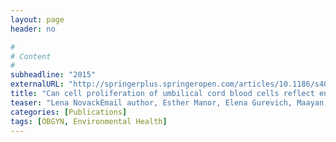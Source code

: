 ```yaml
---
layout: page
header: no

#
# Content
#
subheadline: "2015"
externalURL: "http://springerplus.springeropen.com/articles/10.1186/s40064-015-1134-0"
title: "Can cell proliferation of umbilical cord blood cells reflect environmental exposures?"
teaser: "Lena NovackEmail author, Esther Manor, Elena Gurevich, Maayan Yitshak-Sade, Daniella Landau, Batia Sarov, Reli Hershkovitz, Doron Dukler, Tali Vodonos and Isabella Karakis"
categories: [Publications]
tags: [OBGYN, Environmental Health]
---
```

